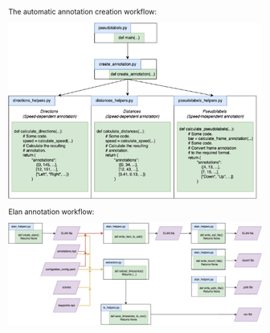 The automatic annotation creation workflow:

![](pics/pseudolabels_workflow.png)

Elan annotation workflow:

![](pics/elan_annotation_workflow.png)